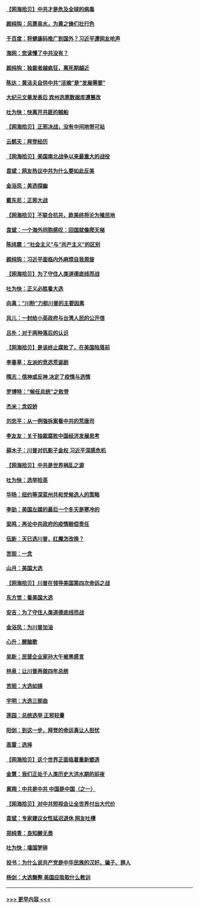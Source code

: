 #### [【网海拾贝】中共才是危及全球的病毒](../pages/nsc993/n12571204.md?t=11250951) 
#### [颜纯钩：风萧易水，为黄之锋们壮行色](../pages/nsc993/n12571487.md?t=11250951) 
#### [千百度：将健康码推广到国外？习近平遭网友呛声](../pages/nsc993/n12570808.md?t=11250951) 
#### [海网：您读懂了中共没有？](../pages/nsc993/n12570487.md?t=11250951) 
#### [颜纯钩：独裁者越疯狂，离死期越近](../pages/nsc993/n12569055.md?t=11250951) 
#### [陈达：黄洁夫自供中共“活摘”是“发展需要”](../pages/nsc993/n12568541.md?t=11250951) 
#### [大纪元文章发表后 宾州选票数据库遭篡改](../pages/nsc993/n12568105.md?t=11250951) 
#### [吐为快：快离开共匪的贼船](../pages/nsc993/n12568462.md?t=11250951) 
#### [【网海拾贝】正邪决战，没有中间地带可站](../pages/nsc993/n12568439.md?t=11250951) 
#### [云鹤天：拜登经历](../pages/nsc993/n12567294.md?t=11250951) 
#### [【网海拾贝】美国南北战争以来最重大的战役](../pages/nsc993/n12567247.md?t=11250951) 
#### [袁斌：网友热议中共为什么要如此反美](../pages/nsc993/n12567162.md?t=11250951) 
#### [金浴凤：美选探幽](../pages/nsc993/n12567147.md?t=11250951) 
#### [戴东尼：正邪大战](../pages/nsc993/n12567033.md?t=11250951) 
#### [【网海拾贝】不联合抗共，欧美终将沦为殖民地](../pages/nsc993/n12565068.md?t=11250951) 
#### [袁斌：一个海外同胞感叹：回国就像爬天梯](../pages/nsc993/n12564986.md?t=11250951) 
#### [陈纬霆：“社会主义”与“共产主义”的区别](../pages/nsc993/n12562417.md?t=11250951) 
#### [颜纯钩：习近平面临内外麻烦自我周旋](../pages/nsc993/n12563356.md?t=11250951) 
#### [【网海拾贝】为了守住人类道德底线而战](../pages/nsc993/n12562542.md?t=11250951) 
#### [吐为快：正义必胜看大选](../pages/nsc993/n12561967.md?t=11250951) 
#### [向真：“川粉”力挺川普的主要因素](../pages/nsc993/n12560774.md?t=11250951) 
#### [风儿：一封给小英政府与台湾人民的公开信](../pages/nsc993/n12560581.md?t=11250951) 
#### [吕朴：对于两种落后的认识](../pages/nsc993/n12560492.md?t=11250951) 
#### [【网海拾贝】是该终止腐败了，在美国陷落前](../pages/nsc993/n12559936.md?t=11250951) 
#### [李春草：左派的竞选荒诞剧](../pages/nsc993/n12558380.md?t=11250951) 
#### [隋志：信神或反神 决定了疫情与选情](../pages/nsc993/n12558255.md?t=11250951) 
#### [罗博特：“候任总统”之败登](../pages/nsc993/n12558189.md?t=11250951) 
#### [杰米：念奴娇](../pages/nsc993/n12558174.md?t=11250951) 
#### [刘忠平：从一例强拆案看中共的荒唐司](../pages/nsc993/n12558036.md?t=11250951) 
#### [李友友：关于独裁腐败中国经济发展思考](../pages/nsc993/n12558004.md?t=11250951) 
#### [薛木子：川普对抗影子金权 习近平深感危机](../pages/nsc993/n12557342.md?t=11250951) 
#### [【网海拾贝】中共是世界祸乱之源](../pages/nsc993/n12555353.md?t=11250951) 
#### [吐为快：选举拾英](../pages/nsc993/n12555041.md?t=11250951) 
#### [华旸：纽约等深蓝州共和党候选人的策略](../pages/nsc993/n12554309.md?t=11250951) 
#### [李劼：美国左媒的最后一个冬天是寒冷的](../pages/nsc993/n12552947.md?t=11250951) 
#### [梁鸣：再论中共政府的疫情赔偿责任](../pages/nsc993/n12553012.md?t=11250951) 
#### [伍新：天已选川普，红魔怎改换？](../pages/nsc993/n12552970.md?t=11250951) 
#### [苦胆：一念](../pages/nsc993/n12552957.md?t=11250951) 
#### [山月：美国大选](../pages/nsc993/n12552446.md?t=11250951) 
#### [【网海拾贝】川普在领导美国第四次命运之战](../pages/nsc993/n12551973.md?t=11250951) 
#### [东方觉：看美国大选](../pages/nsc993/n12551647.md?t=11250951) 
#### [安吉：为了守住人类道德底线而战](../pages/nsc993/n12551111.md?t=11250951) 
#### [金浴凤：为川普加油](../pages/nsc993/n12551085.md?t=11250951) 
#### [心升：醒脑歌](../pages/nsc993/n12550984.md?t=11250951) 
#### [吴新：民营企业家孙大午被黑感言](../pages/nsc993/n12550656.md?t=11250951) 
#### [林泉：让川普再做四年总统](../pages/nsc993/n12550640.md?t=11250951) 
#### [苦胆：大选如镜](../pages/nsc993/n12550630.md?t=11250951) 
#### [宇明：大选三部曲](../pages/nsc993/n12550603.md?t=11250951) 
#### [莲园：总统选举 正邪较量](../pages/nsc993/n12550594.md?t=11250951) 
#### [阳剑：到这一步，拜登的命运真让人担忧](../pages/nsc993/n12549093.md?t=11250951) 
#### [高雷：选择](../pages/nsc993/n12549087.md?t=11250951) 
#### [【网海拾贝】这个世界正面临着重新塑造](../pages/nsc993/n12548326.md?t=11250951) 
#### [金慧：我们正处于人类历史大洪水期的前夜](../pages/nsc993/n12547914.md?t=11250951) 
#### [黄翔：中共是中共 中国是中国（之一）](../pages/nsc993/n12547576.md?t=11250951) 
#### [【网海拾贝】对中共短视会让全世界付出大代价](../pages/nsc993/n12546043.md?t=11250951) 
#### [袁斌：专家建议女性延迟退休 网友吐槽](../pages/nsc993/n12545424.md?t=11250951) 
#### [郑纯青：良知醒无畏](../pages/nsc993/n12545394.md?t=11250951) 
#### [吐为快：墙国梦碎](../pages/nsc993/n12545309.md?t=11250951) 
#### [投书：为什么说共产党是中华民族的汉奸、骗子、罪人](../pages/nsc993/n12545089.md?t=11250951) 
#### [杨剑：大选舞弊 美国应吸取什么教训](../pages/nsc993/n12543937.md?t=11250951) 

----
#### [ >>> 更早内容 <<< ](../indexes/nsc993-earlier.md)
